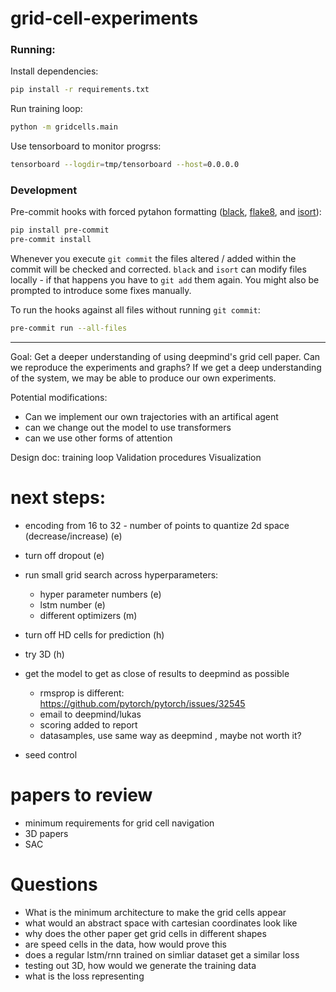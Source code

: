 # grid-cell-experiments

### Running:

Install dependencies:

```sh
pip install -r requirements.txt
```

Run training loop:

```sh
python -m gridcells.main
```

Use tensorboard to monitor progrss:

```sh
tensorboard --logdir=tmp/tensorboard --host=0.0.0.0
```

### Development

Pre-commit hooks with forced pytahon formatting ([black](https://github.com/psf/black), [flake8](https://flake8.pycqa.org/en/latest/), and [isort](https://pycqa.github.io/isort/)):

```sh
pip install pre-commit
pre-commit install
```

Whenever you execute `git commit` the files altered / added within the commit will be checked and corrected. `black` and `isort` can modify files locally - if that happens you have to `git add` them again.
You might also be prompted to introduce some fixes manually.

To run the hooks against all files without running `git commit`:

```sh
pre-commit run --all-files
```

---

Goal: Get a deeper understanding of using deepmind's grid cell paper. Can we reproduce the experiments and graphs? If we get a deep understanding of the system, we may be able to produce our own experiments.



Potential modifications:
* Can we implement our own trajectories with an artifical agent
* can we change out the model to use transformers
* can we use other forms of attention


Design doc:
training loop
Validation procedures
Visualization 

# next steps:

* encoding from 16 to 32 - number of points to quantize 2d space (decrease/increase) (e) 
* turn off dropout (e) 
* run small grid search across hyperparameters:
  * hyper parameter numbers (e)
  * lstm number (e)
  * different optimizers (m)

* turn off HD cells for prediction (h)
* try 3D (h)

* get the model to get as close of results to deepmind as possible
  * rmsprop is different: https://github.com/pytorch/pytorch/issues/32545
  * email to deepmind/lukas
  * scoring added to report
  * datasamples, use same way as deepmind , maybe not worth it?

* seed control

# papers to review

* minimum requirements for grid cell navigation
* 3D papers
* SAC



# Questions

* What is the minimum architecture to make the grid cells appear
* what would an abstract space with cartesian coordinates look like
* why does the other paper get grid cells in different shapes
* are speed cells in the data, how would prove this
* does a regular lstm/rnn trained on simliar dataset get a similar loss
* testing out 3D, how would we generate the training data
* what is the loss representing


